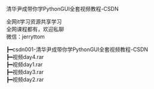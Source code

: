 清华尹成带你学PythonGUI全套视频教程-CSDN

全网it学习资源共享学习<br>全网课程都有，欢迎私聊<br>微信：jerryttom<br>

┣━csdn001-清华尹成带你学PythonGUI全套视频教程-CSDN<br> ┣━视频day4.rar<br> ┣━视频day1.rar<br> ┣━视频day3.rar<br> ┣━视频day2.rar